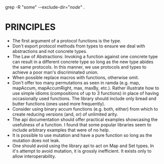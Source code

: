 grep -R "some" --exclude-dir="*node*" .

# PRINCIPLES

* The first argument of a protocol functions is the type.
* Don't export protocol methods from types to ensure we deal with abstractions and not concrete types.
* The Law of Abstractions: Invoking a function against one concrete type can result in a different concrete type so long as the new type abides the same protocols.  In this manner, we use protocols and types to achieve a poor man's discriminated union.
* When possible replace macros with functions, otherwise omit.
* Don't offer too many permutations as seen in ramda (e.g. map, mapAccum, mapAccumRight, max, maxBy, etc.).  Rather illustrate how to use simple idioms (compositions of up to 3 functions) in place of having occasionally used functions.  The library should include only bread and butter functions (ones used more frequently).
* Consider using binary accum functions (e.g. both, either) from which to create reducing versions (and, or) of unlimited arity.
* The api documentation should offer practical examples showcasing the usefulness of a function.  I found that some popular libraries seem to include arbitrary examples that were of no help.
* It is possible to use mutation and have a pure function so long as the mutation does not leak.
* One should avoid using the library api to act on Map and Set types.  In it's attempt to avoid mutation, it is grossly inefficient.  It exists only to allow interoperability.
